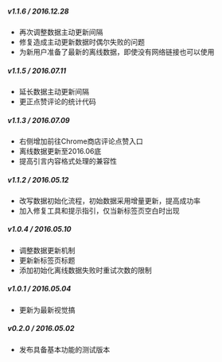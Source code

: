 ##### v1.1.6 / 2016.12.28

- 再次调整数据主动更新间隔
- 修复造成主动更新数据时偶尔失败的问题
- 为新用户准备了最新的离线数据，即使没有网络链接也可以使用

##### v1.1.5 / 2016.07.11

- 延长数据主动更新间隔
- 更正点赞评论的统计代码

##### v1.1.3 / 2016.07.09

- 右侧增加前往Chrome商店评论点赞入口
- 离线数据更新至2016.06底
- 提高引言内容格式处理的兼容性

##### v1.1.2 / 2016.05.12

- 改写数据初始化流程，初始数据采用增量更新，提高成功率
- 加入修复工具和提示指引，仅当新标签页空白时出现

##### v1.0.4 / 2016.05.10

- 调整数据更新机制
- 更新新标签页标题
- 添加初始化离线数据失败时重试次数的限制

##### v1.0.1 / 2016.05.04

- 更新为最新视觉搞

##### v0.2.0 / 2016.05.02

- 发布具备基本功能的测试版本
